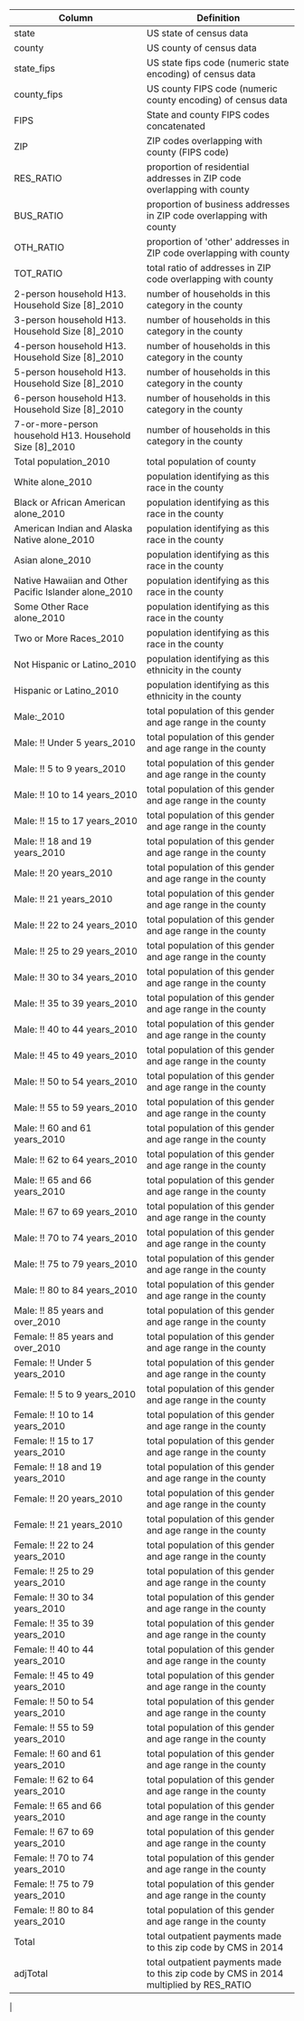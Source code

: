 |Column   |Definition   |
|---------|-------------|
|state|US state of census data|
|county|US county of census data|
|state_fips|US state fips code (numeric state encoding) of census data|
|county_fips|US county FIPS code (numeric county encoding) of census data|
|FIPS|State and county FIPS codes concatenated|
|ZIP|ZIP codes overlapping with county (FIPS code)|according to HUD lookup|
|RES_RATIO|proportion of residential addresses in ZIP code overlapping with county |
|BUS_RATIO|proportion of business addresses in ZIP code overlapping with county|
|OTH_RATIO|proportion of 'other' addresses in ZIP code overlapping with county|
|TOT_RATIO|total ratio of addresses in ZIP code overlapping with county|
|2-person household H13. Household Size [8]_2010|number of households in this category in the county|
|3-person household H13. Household Size [8]_2010|number of households in this category in the county|
|4-person household H13. Household Size [8]_2010|number of households in this category in the county|
|5-person household H13. Household Size [8]_2010|number of households in this category in the county|
|6-person household H13. Household Size [8]_2010|number of households in this category in the county|
|7-or-more-person household H13. Household Size [8]_2010|number of households in this category in the county|
|Total population_2010|total population of county|
|White alone_2010|population identifying as this race in the county|
|Black or African American alone_2010|population identifying as this race in the county|
|American Indian and Alaska Native alone_2010|population identifying as this race in the county|
|Asian alone_2010|population identifying as this race in the county|
|Native Hawaiian and Other Pacific Islander alone_2010|population identifying as this race in the county|
|Some Other Race alone_2010|population identifying as this race in the county|
|Two or More Races_2010|population identifying as this race in the county|
|Not Hispanic or Latino_2010|population identifying as this ethnicity in the county|
|Hispanic or Latino_2010|population identifying as this ethnicity in the county|
|Male:_2010|total population of this gender and age range in the county|
|Male: !! Under 5 years_2010|total population of this gender and age range in the county|
|Male: !! 5 to 9 years_2010|total population of this gender and age range in the county|
|Male: !! 10 to 14 years_2010|total population of this gender and age range in the county|
|Male: !! 15 to 17 years_2010|total population of this gender and age range in the county|
|Male: !! 18 and 19 years_2010|total population of this gender and age range in the county|
|Male: !! 20 years_2010|total population of this gender and age range in the county|
|Male: !! 21 years_2010|total population of this gender and age range in the county|
|Male: !! 22 to 24 years_2010|total population of this gender and age range in the county|
|Male: !! 25 to 29 years_2010|total population of this gender and age range in the county|
|Male: !! 30 to 34 years_2010|total population of this gender and age range in the county|
|Male: !! 35 to 39 years_2010|total population of this gender and age range in the county|
|Male: !! 40 to 44 years_2010|total population of this gender and age range in the county|
|Male: !! 45 to 49 years_2010|total population of this gender and age range in the county|
|Male: !! 50 to 54 years_2010|total population of this gender and age range in the county|
|Male: !! 55 to 59 years_2010|total population of this gender and age range in the county|
|Male: !! 60 and 61 years_2010|total population of this gender and age range in the county|
|Male: !! 62 to 64 years_2010|total population of this gender and age range in the county|
|Male: !! 65 and 66 years_2010|total population of this gender and age range in the county|
|Male: !! 67 to 69 years_2010|total population of this gender and age range in the county|
|Male: !! 70 to 74 years_2010|total population of this gender and age range in the county|
|Male: !! 75 to 79 years_2010|total population of this gender and age range in the county|
|Male: !! 80 to 84 years_2010|total population of this gender and age range in the county|
|Male: !! 85 years and over_2010|total population of this gender and age range in the county|
|Female: !! 85 years and over_2010|total population of this gender and age range in the county|
|Female: !! Under 5 years_2010|total population of this gender and age range in the county|
|Female: !! 5 to 9 years_2010|total population of this gender and age range in the county|
|Female: !! 10 to 14 years_2010|total population of this gender and age range in the county|
|Female: !! 15 to 17 years_2010|total population of this gender and age range in the county|
|Female: !! 18 and 19 years_2010|total population of this gender and age range in the county|
|Female: !! 20 years_2010|total population of this gender and age range in the county|
|Female: !! 21 years_2010|total population of this gender and age range in the county|
|Female: !! 22 to 24 years_2010|total population of this gender and age range in the county|
|Female: !! 25 to 29 years_2010|total population of this gender and age range in the county|
|Female: !! 30 to 34 years_2010|total population of this gender and age range in the county|
|Female: !! 35 to 39 years_2010|total population of this gender and age range in the county|
|Female: !! 40 to 44 years_2010|total population of this gender and age range in the county|
|Female: !! 45 to 49 years_2010|total population of this gender and age range in the county|
|Female: !! 50 to 54 years_2010|total population of this gender and age range in the county|
|Female: !! 55 to 59 years_2010|total population of this gender and age range in the county|
|Female: !! 60 and 61 years_2010|total population of this gender and age range in the county|
|Female: !! 62 to 64 years_2010|total population of this gender and age range in the county|
|Female: !! 65 and 66 years_2010|total population of this gender and age range in the county|
|Female: !! 67 to 69 years_2010|total population of this gender and age range in the county|
|Female: !! 70 to 74 years_2010|total population of this gender and age range in the county|
|Female: !! 75 to 79 years_2010|total population of this gender and age range in the county|
|Female: !! 80 to 84 years_2010|total population of this gender and age range in the county|
|Total|total outpatient payments made to this zip code by CMS in 2014|
|adjTotal|total outpatient payments made to this zip code by CMS in 2014 multiplied by RES_RATIO|
|